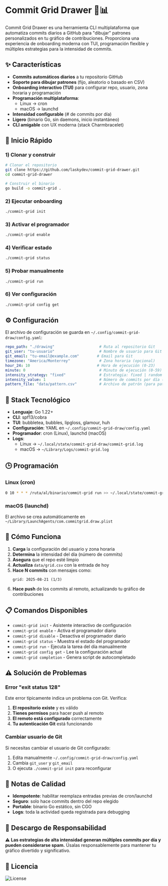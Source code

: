 # Commit Grid Drawer 🎨📊

Commit Grid Drawer es una herramienta CLI multiplataforma que automatiza commits diarios a GitHub para "dibujar" patrones personalizados en tu gráfico de contribuciones.
Proporciona una experiencia de onboarding moderna con TUI, programación flexible y múltiples estrategias para la intensidad de commits.

## ✨ Características

- **Commits automáticos diarios** a tu repositorio GitHub
- **Soporte para dibujar patrones** (fijo, aleatorio o basado en CSV)
- **Onboarding interactivo (TUI)** para configurar repo, usuario, zona horaria y programación
- **Programación multiplataforma**:
  - Linux → cron
  - macOS → launchd
- **Intensidad configurable** (# de commits por día)
- **Ligero** (binario Go, sin daemons, inicio instantáneo)
- **CLI amigable** con UX moderna (stack Charmbracelet)

## 🚀 Inicio Rápido

### 1) Clonar y construir

```bash
# Clonar el repositorio
git clone https://github.com/laskydev/commit-grid-drawer.git
cd commit-grid-drawer

# Construir el binario
go build -o commit-grid .
```

### 2) Ejecutar onboarding

```bash
./commit-grid init
```

### 3) Activar el programador

```bash
./commit-grid enable
```

### 4) Verificar estado

```bash
./commit-grid status
```

### 5) Probar manualmente

```bash
./commit-grid run
```

### 6) Ver configuración

```bash
./commit-grid config get
```

## ⚙️ Configuración

El archivo de configuración se guarda en `~/.config/commit-grid-draw/config.yaml`:

```yaml
repo_path: "./drawing"                    # Ruta al repositorio Git
git_user: "tu-usuario"                    # Nombre de usuario para Git
git_email: "tu-email@example.com"        # Email para Git
timezone: "America/Monterrey"             # Zona horaria (opcional)
hour_24: 10                              # Hora de ejecución (0-23)
minute: 0                                 # Minuto de ejecución (0-59)
intensity_strategy: "fixed"               # Estrategia: fixed | random | pattern
intensity_value: 1                        # Número de commits por día (para fixed)
pattern_file: "data/pattern.csv"          # Archivo de patrón (para pattern)
```

## 🧱 Stack Tecnológico

- **Lenguaje**: Go 1.22+
- **CLI**: spf13/cobra
- **TUI**: bubbletea, bubbles, lipgloss, glamour, huh
- **Configuración**: YAML en `~/.config/commit-grid-draw/config.yaml`
- **Programador**: cron (Linux), launchd (macOS)
- **Logs**:
  - Linux → `~/.local/state/commit-grid-draw/commit-grid.log`
  - macOS → `~/Library/Logs/commit-grid.log`

## 🕒 Programación

### Linux (cron)
```bash
0 10 * * * /ruta/al/binario/commit-grid run >> ~/.local/state/commit-grid-draw/commit-grid.log 2>&1
```

### macOS (launchd)
El archivo se crea automáticamente en `~/Library/LaunchAgents/com.commitgrid.draw.plist`

## 🤖 Cómo Funciona

1. **Carga** la configuración del usuario y zona horaria
2. **Determina** la intensidad del día (número de commits)
3. **Asegura** que el repo esté limpio
4. **Actualiza** `data/grid.csv` con la entrada de hoy
5. **Hace N commits** con mensajes como:
   ```
   grid: 2025-08-21 (1/3)
   ```
6. **Hace push** de los commits al remoto, actualizando tu gráfico de contribuciones

## 📋 Comandos Disponibles

- `commit-grid init` - Asistente interactivo de configuración
- `commit-grid enable` - Activa el programador diario
- `commit-grid disable` - Desactiva el programador diario
- `commit-grid status` - Muestra el estado del programador
- `commit-grid run` - Ejecuta la tarea del día manualmente
- `commit-grid config get` - Lee la configuración actual
- `commit-grid completion` - Genera script de autocompletado

## ⚠️ Solución de Problemas

### Error "exit status 128"
Este error típicamente indica un problema con Git. Verifica:

1. **El repositorio existe** y es válido
2. **Tienes permisos** para hacer push al remoto
3. **El remoto está configurado** correctamente
4. **Tu autenticación Git** está funcionando

### Cambiar usuario de Git
Si necesitas cambiar el usuario de Git configurado:

1. Edita manualmente `~/.config/commit-grid-draw/config.yaml`
2. Cambia `git_user` y `git_email`
3. O ejecuta `./commit-grid init` para reconfigurar

## 🧪 Notas de Calidad

- **Idempotente**: habilitar reemplaza entradas previas de cron/launchd
- **Seguro**: solo hace commits dentro del repo elegido
- **Portable**: binario Go estático, sin CGO
- **Logs**: toda la actividad queda registrada para debugging

## 📌 Descargo de Responsabilidad

⚠️ **Las estrategias de alta intensidad generan múltiples commits por día y pueden considerarse spam.** Úsalas responsablemente para mantener tu gráfico divertido y significativo.

## 📄 Licencia

![License](https://img.shields.io/badge/License-BSD_3--Clause-blue.svg)